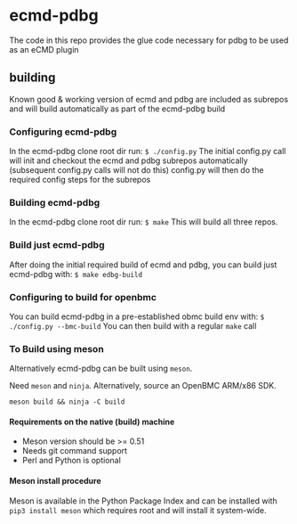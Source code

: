 # ecmd-pdbg
The code in this repo provides the glue code necessary for pdbg
to be used as an eCMD plugin

## building
Known good & working version of ecmd and pdbg are included as subrepos
and will build automatically as part of the ecmd-pdbg build

### Configuring ecmd-pdbg
In the ecmd-pdbg clone root dir run:
`$ ./config.py`
The initial config.py call will init and checkout the ecmd and pdbg
subrepos automatically (subsequent config.py calls will not do this)
config.py will then do the required config steps for the subrepos

### Building ecmd-pdbg
In the ecmd-pdbg clone root dir run:
`$ make`
This will build all three repos.

### Build just ecmd-pdbg
After doing the initial required build of ecmd and pdbg, you can build
just ecmd-pdbg with:
`$ make edbg-build`

### Configuring to build for openbmc
You can build ecmd-pdbg in a pre-established obmc build env with:
`$ ./config.py --bmc-build`
You can then build with a regular `make` call

### To Build using meson
Alternatively ecmd-pdbg can be built using `meson`.

Need `meson` and `ninja`. Alternatively, source an OpenBMC ARM/x86 SDK.
```
meson build && ninja -C build
```

#### Requirements on the native (build) machine
* Meson version should be >= 0.51
* Needs git command support
* Perl and Python is optional

#### Meson install procedure
Meson is available in the Python Package Index and can be installed with
`pip3 install meson` which requires root and will install it system-wide.


